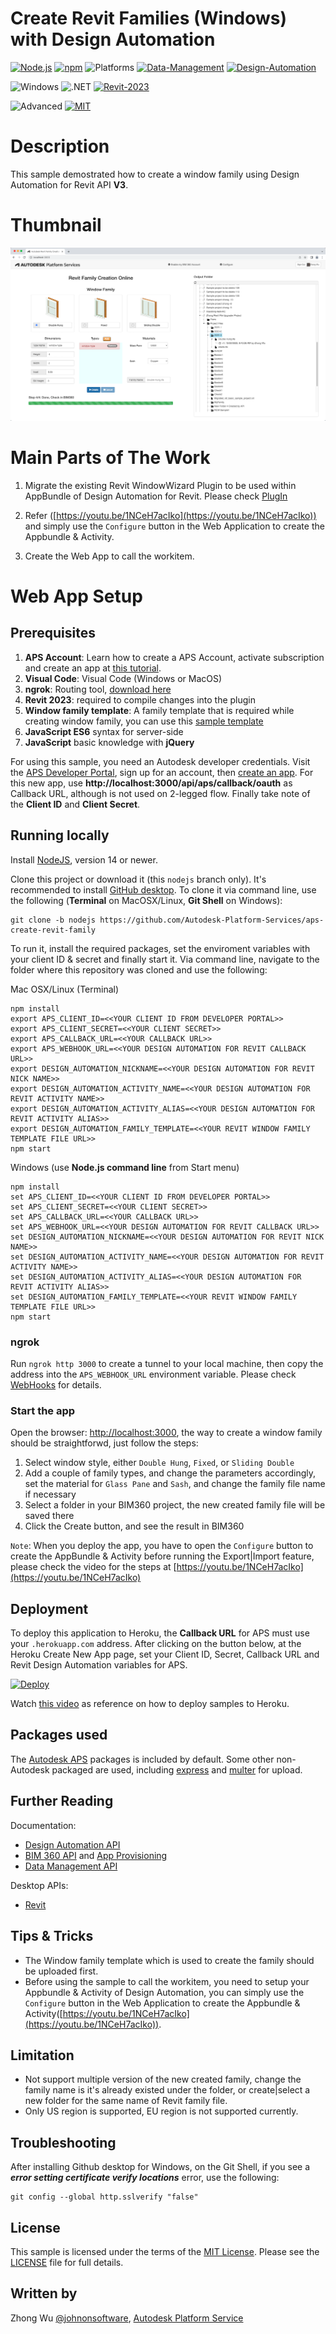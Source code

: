 # Create Revit Families (Windows) with Design Automation

[![Node.js](https://img.shields.io/badge/Node.js-14.0-blue.svg)](https://nodejs.org/)
[![npm](https://img.shields.io/badge/npm-6.0-blue.svg)](https://www.npmjs.com/)
![Platforms](https://img.shields.io/badge/Web-Windows%20%7C%20MacOS%20%7C%20Linux-lightgray.svg)
[![Data-Management](https://img.shields.io/badge/Data%20Management-v1-green.svg)](http://developer.autodesk.com/)
[![Design-Automation](https://img.shields.io/badge/Design%20Automation-v3-green.svg)](http://developer.autodesk.com/)


![Windows](https://img.shields.io/badge/Plugins-Windows-lightgrey.svg)
![.NET](https://img.shields.io/badge/.NET%20Framework-4.8-blue.svg)
[![Revit-2023](https://img.shields.io/badge/Revit-2023-lightgrey.svg)](http://autodesk.com/revit)


![Advanced](https://img.shields.io/badge/Level-Advanced-red.svg)
[![MIT](https://img.shields.io/badge/License-MIT-blue.svg)](http://opensource.org/licenses/MIT)


# Description

This sample demostrated how to create a window family using Design Automation for Revit API **V3**.

# Thumbnail
![thumbnail](/thumbnail.png)


# Main Parts of The Work
1. Migrate the existing Revit WindowWizard Plugin to be used within AppBundle of Design Automation for Revit. Please check [PlugIn](./CreateWindow/PlugIn/) 

2. Refer ([https://youtu.be/1NCeH7acIko](https://youtu.be/1NCeH7acIko)) and simply use the `Configure` button in the Web Application to create the Appbundle & Activity. 

3. Create the Web App to call the workitem.

# Web App Setup

## Prerequisites

1. **APS Account**: Learn how to create a APS Account, activate subscription and create an app at [this tutorial](http://aps.autodesk.com/tutorials). 
2. **Visual Code**: Visual Code (Windows or MacOS)
3. **ngrok**: Routing tool, [download here](https://ngrok.com/)
4. **Revit 2023**: required to compile changes into the plugin
5. **Window family template**: A family template that is required while creating window family, you can use this [sample template](./CreateWindow/WindowFamily.rft)
6. **JavaScript ES6** syntax for server-side
7. **JavaScript** basic knowledge with **jQuery**


For using this sample, you need an Autodesk developer credentials. Visit the [APS Developer Portal](https://developer.autodesk.com), sign up for an account, then [create an app](https://developer.autodesk.com/myapps/create). For this new app, use **http://localhost:3000/api/aps/callback/oauth** as Callback URL, although is not used on 2-legged flow. Finally take note of the **Client ID** and **Client Secret**.

## Running locally

Install [NodeJS](https://nodejs.org), version 14 or newer.

Clone this project or download it (this `nodejs` branch only). It's recommended to install [GitHub desktop](https://desktop.github.com/). To clone it via command line, use the following (**Terminal** on MacOSX/Linux, **Git Shell** on Windows):

    git clone -b nodejs https://github.com/Autodesk-Platform-Services/aps-create-revit-family

To run it, install the required packages, set the enviroment variables with your client ID & secret and finally start it. Via command line, navigate to the folder where this repository was cloned and use the following:

Mac OSX/Linux (Terminal)

    npm install
    export APS_CLIENT_ID=<<YOUR CLIENT ID FROM DEVELOPER PORTAL>>
    export APS_CLIENT_SECRET=<<YOUR CLIENT SECRET>>
    export APS_CALLBACK_URL=<<YOUR CALLBACK URL>>
    export APS_WEBHOOK_URL=<<YOUR DESIGN AUTOMATION FOR REVIT CALLBACK URL>>
    export DESIGN_AUTOMATION_NICKNAME=<<YOUR DESIGN AUTOMATION FOR REVIT NICK NAME>>
    export DESIGN_AUTOMATION_ACTIVITY_NAME=<<YOUR DESIGN AUTOMATION FOR REVIT ACTIVITY NAME>>
    export DESIGN_AUTOMATION_ACTIVITY_ALIAS=<<YOUR DESIGN AUTOMATION FOR REVIT ACTIVITY ALIAS>>    
    export DESIGN_AUTOMATION_FAMILY_TEMPLATE=<<YOUR REVIT WINDOW FAMILY TEMPLATE FILE URL>>    
    npm start

Windows (use **Node.js command line** from Start menu)

    npm install
    set APS_CLIENT_ID=<<YOUR CLIENT ID FROM DEVELOPER PORTAL>>
    set APS_CLIENT_SECRET=<<YOUR CLIENT SECRET>>
    set APS_CALLBACK_URL=<<YOUR CALLBACK URL>>
    set APS_WEBHOOK_URL=<<YOUR DESIGN AUTOMATION FOR REVIT CALLBACK URL>>
    set DESIGN_AUTOMATION_NICKNAME=<<YOUR DESIGN AUTOMATION FOR REVIT NICK NAME>>
    set DESIGN_AUTOMATION_ACTIVITY_NAME=<<YOUR DESIGN AUTOMATION FOR REVIT ACTIVITY NAME>>
    set DESIGN_AUTOMATION_ACTIVITY_ALIAS=<<YOUR DESIGN AUTOMATION FOR REVIT ACTIVITY ALIAS>>
    set DESIGN_AUTOMATION_FAMILY_TEMPLATE=<<YOUR REVIT WINDOW FAMILY TEMPLATE FILE URL>>    
    npm start

### ngrok
Run `ngrok http 3000` to create a tunnel to your local machine, then copy the address into the `APS_WEBHOOK_URL` environment variable. Please check [WebHooks](https://aps.autodesk.com/en/docs/webhooks/v1/tutorials/configuring-your-server/) for details. 

### Start the app
Open the browser: [http://localhost:3000](http://localhost:3000), the way to create a window family should be straightforwd, just follow the steps:
1. Select window style, either `Double Hung`, `Fixed`, or `Sliding Double`
2. Add a couple of family types, and change the parameters accordingly, set the material for `Glass Pane` and `Sash`, and change the family file name if necessary
3. Select a folder in your BIM360 project, the new created family file will be saved there
4. Click the Create button, and see the result in BIM360

`Note`: When you deploy the app, you have to open the `Configure` button to create the AppBundle & Activity before running the Export|Import feature, please check the video for the steps at [https://youtu.be/1NCeH7acIko](https://youtu.be/1NCeH7acIko)

## Deployment

To deploy this application to Heroku, the **Callback URL** for APS must use your `.herokuapp.com` address. After clicking on the button below, at the Heroku Create New App page, set your Client ID, Secret, Callback URL and Revit Design Automation variables for APS.

[![Deploy](https://www.herokucdn.com/deploy/button.svg)](https://heroku.com/deploy?template=https://github.com/Autodesk-Platform-Services/aps-create-revit-family)

Watch [this video](https://www.youtube.com/watch?v=Oqa9O20Gj0c) as reference on how to deploy samples to Heroku.


## Packages used

The [Autodesk APS](https://www.npmjs.com/package/forge-apis) packages is included by default. Some other non-Autodesk packaged are used, including [express](https://www.npmjs.com/package/express) and [multer](https://www.npmjs.com/package/multer) for upload.

## Further Reading

Documentation:

- [Design Automation API](https://aps.autodesk.com/en/docs/design-automation/v3/developers_guide/overview/)
- [BIM 360 API](https://developer.autodesk.com/en/docs/bim360/v1/overview/) and [App Provisioning](https://aps.autodesk.com/blog/bim-360-docs-provisioning-forge-apps)
- [Data Management API](https://developer.autodesk.com/en/docs/data/v2/overview/)

Desktop APIs:

- [Revit](https://knowledge.autodesk.com/support/revit-products/learn-explore/caas/simplecontent/content/my-first-revit-plug-overview.html)

## Tips & Tricks
- The Window family template which is used to create the family should be uploaded first.
- Before using the sample to call the workitem, you need to setup your Appbundle & Activity of Design Automation, you can simply use the `Configure` button in the Web Application to create the Appbundle & Activity([https://youtu.be/1NCeH7acIko](https://youtu.be/1NCeH7acIko)). 

## Limitation
- Not support multiple version of the new created family, change the family name is it's already existed under the folder, or create|select a new folder for the same name of Revit family file.
- Only US region is supported, EU region is not supported currently.

## Troubleshooting

After installing Github desktop for Windows, on the Git Shell, if you see a ***error setting certificate verify locations*** error, use the following:

    git config --global http.sslverify "false"

## License
This sample is licensed under the terms of the [MIT License](http://opensource.org/licenses/MIT). Please see the [LICENSE](LICENSE) file for full details.

## Written by

Zhong Wu [@johnonsoftware](https://twitter.com/johnonsoftware), [Autodesk Platform Service](http://aps.autodesk.com)
